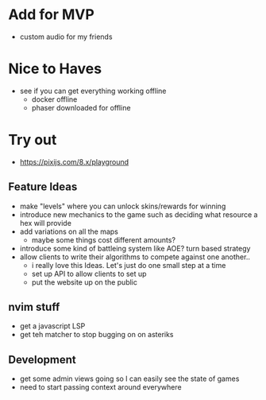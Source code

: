 # Add for MVP

- custom audio for my friends

# Nice to Haves

- see if you can get everything working offline
  - docker offline
  - phaser downloaded for offline

# Try out

- https://pixijs.com/8.x/playground

## Feature Ideas

- make "levels" where you can unlock skins/rewards for winning
- introduce new mechanics to the game such as deciding what resource a hex will provide
- add variations on all the maps
  - maybe some things cost different amounts?
- introduce some kind of battleing system like AOE? turn based strategy
- allow clients to write their algorithms to compete against one another..
  - i really love this Ideas. Let's just do one small step at a time
  - set up API to allow clients to set up
  - put the website up on the public

## nvim stuff

- get a javascript LSP
- get teh matcher to stop bugging on on asteriks

## Development

- get some admin views going so I can easily see the state of games
- need to start passing context around everywhere
